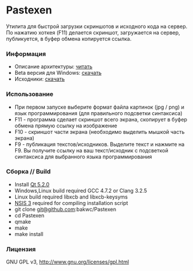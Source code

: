 Pastexen
=========

Утилита для быстрой загрузки скриншотов и исходного кода на сервер. По нажатию хоткея (F11) делается скриншот, загружается на сервер, публикуется, в буфер обмена копируется ссылка.

### Информация
* Описание архитектуры: [читать](https://github.com/bakwc/Pastexen/wiki)
* Beta версия для Windows: [скачать](https://github.com/downloads/bakwc/Pastexen/pastexen-0.2-wind32.zip)
* Исходники: [скачать](https://github.com/bakwc/Pastexen/zipball/master)

### Использование
* При первом запуске выберите формат файла картинок (jpg / png) и язык программирования (для правильного подсветки синтаксиса)
* F11 - программа сделает скриншот всего экрана, скопирует в буфер обмена прямую ссылку на изображение
* F10 - скриншот части экрана (необходимо выделить мышкой часть экрана)
* F9 - публикация текстов/исходников. Выделите текст и нажмите на F9. Вы получите ссылку на ваш текст/исходник с подсветкой синтаксиса для выбранного языка программирования

### Сборка // Build
* Install [Qt 5.2.0](http://qt-project.org/downloads)
* Windows,Linux build required GCC 4.7.2 or Clang 3.2.5
* Linux build required libxcb and libxcb-keysyms
* [NSIS 3](http://qt-project.org/downloads) required for compiling installation script
* git clone git@github.com:bakwc/Pastexen
* cd Pastexen
* qmake
* make
* make install

### Лицензия
GNU GPL v3, http://www.gnu.org/licenses/gpl.html
